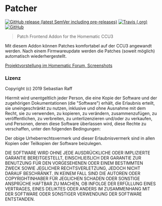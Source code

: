 # Patcher

[![GitHub release (latest SemVer including pre-releases)](https://img.shields.io/github/v/release/hobbyquaker/Patcher?include_prereleases&sort=semver)](https://github.com/hobbyquaker/Patcher/releases/latest)
[![Travis (.org)](https://img.shields.io/travis/hobbyquaker/Patcher)](https://travis-ci.org/hobbyquaker/Patcher/builds)
[![GitHub](https://img.shields.io/github/license/hobbyquaker/Patches)](LICENSE)

> Patch Frontend Addon for the Homematic CCU3

Mit diesem Addon können Patches komfortabel auf der CCU3 angewandt werden. Nach einem Firmwareupdate werden die 
Patches (soweit möglich) automatisch wiederhergestellt.

[Projektvorstellung im Homematic Forum, Screenshots](https://homematic-forum.de/forum/viewtopic.php?f=18&t=55567)

### Lizenz

Copyright (c) 2019 Sebastian Raff

Hiermit wird unentgeltlich jeder Person, die eine Kopie der Software und der zugehörigen Dokumentationen (die "Software") erhält, die Erlaubnis erteilt, sie uneingeschränkt zu nutzen, inklusive und ohne Ausnahme mit dem Recht, sie zu verwenden, zu kopieren, zu verändern, zusammenzufügen, zu veröffentlichen, zu verbreiten, zu unterlizenzieren und/oder zu verkaufen, und Personen, denen diese Software überlassen wird, diese Rechte zu verschaffen, unter den folgenden Bedingungen:

Der obige Urheberrechtsvermerk und dieser Erlaubnisvermerk sind in allen Kopien oder Teilkopien der Software beizulegen.

DIE SOFTWARE WIRD OHNE JEDE AUSDRÜCKLICHE ODER IMPLIZIERTE GARANTIE BEREITGESTELLT, EINSCHLIEẞLICH DER GARANTIE ZUR BENUTZUNG FÜR DEN VORGESEHENEN ODER EINEM BESTIMMTEN ZWECK SOWIE JEGLICHER RECHTSVERLETZUNG, JEDOCH NICHT DARAUF BESCHRÄNKT. IN KEINEM FALL SIND DIE AUTOREN ODER COPYRIGHTINHABER FÜR JEGLICHEN SCHADEN ODER SONSTIGE ANSPRÜCHE HAFTBAR ZU MACHEN, OB INFOLGE DER ERFÜLLUNG EINES VERTRAGES, EINES DELIKTES ODER ANDERS IM ZUSAMMENHANG MIT DER SOFTWARE ODER SONSTIGER VERWENDUNG DER SOFTWARE ENTSTANDEN.